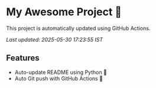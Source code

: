 # My Awesome Project 🚀

This project is automatically updated using GitHub Actions.

_Last updated: 2025-05-30 17:23:55 IST_

## Features
- Auto-update README using Python 🐍
- Auto Git push with GitHub Actions 🤖
